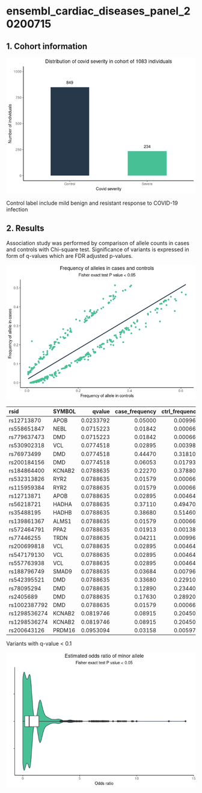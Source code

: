ensembl\_cardiac\_diseases\_panel\_20200715
================

## 1. Cohort information

![](cardiac_panel_files/figure-gfm/sample%20info-1.png)<!-- -->

Control label include mild benign and resistant response to COVID-19
infection

<!-- ```{r PCA info, echo=FALSE} -->
<!-- pca <- read.table('output/cardiac.eigenvec') -->
<!-- pca_pheno <- pheno %>% select(Individual_ID,Covid_severity) %>% left_join(pca,by = c('Individual_ID'='V2')) -->
<!-- ``` -->
## 2. Results

Association study was performed by comparison of allele counts in cases
and controls with Chi-square test. Significance of variants is expressed
in form of q-values which are FDR adjusted p-values.

![](cardiac_panel_files/figure-gfm/af%20plot-1.png)<!-- -->

| rsid         | SYMBOL |    qvalue | case\_frequency | ctrl\_frequency | minor\_allele\_OR |
|:-------------|:-------|----------:|----------------:|----------------:|------------------:|
| rs12713870   | APOB   | 0.0233792 |         0.05000 |        0.009960 |            5.2320 |
| rs558651847  | NEBL   | 0.0715223 |         0.01842 |        0.000664 |           28.2400 |
| rs779637473  | DMD    | 0.0715223 |         0.01842 |        0.000664 |           28.2400 |
| rs530902318  | VCL    | 0.0774518 |         0.02895 |        0.003984 |            7.4530 |
| rs76973499   | DMD    | 0.0774518 |         0.44470 |        0.318100 |            1.7170 |
| rs200184156  | DMD    | 0.0774518 |         0.06053 |        0.017930 |            3.5290 |
| rs184864400  | KCNAB2 | 0.0788635 |         0.22270 |        0.378800 |            0.4698 |
| rs532313826  | RYR2   | 0.0788635 |         0.01579 |        0.000664 |           24.1400 |
| rs115959384  | RYR2   | 0.0788635 |         0.01579 |        0.000664 |           24.1400 |
| rs12713871   | APOB   | 0.0788635 |         0.02895 |        0.004648 |            6.3840 |
| rs56218721   | HADHA  | 0.0788635 |         0.37110 |        0.494700 |            0.6026 |
| rs35488195   | HADHB  | 0.0788635 |         0.38680 |        0.514600 |            0.5951 |
| rs139861367  | ALMS1  | 0.0788635 |         0.01579 |        0.000664 |           24.1400 |
| rs572464791  | PPA2   | 0.0788635 |         0.01913 |        0.001381 |           14.1000 |
| rs77446255   | TRDN   | 0.0788635 |         0.04211 |        0.009960 |            4.3690 |
| rs200699818  | VCL    | 0.0788635 |         0.02895 |        0.004648 |            6.3840 |
| rs547179130  | VCL    | 0.0788635 |         0.02895 |        0.004648 |            6.3840 |
| rs557763938  | VCL    | 0.0788635 |         0.02895 |        0.004648 |            6.3840 |
| rs188796749  | SMAD9  | 0.0788635 |         0.03684 |        0.007968 |            4.7620 |
| rs542395521  | DMD    | 0.0788635 |         0.33680 |        0.229100 |            1.7090 |
| rs78095294   | DMD    | 0.0788635 |         0.12890 |        0.234400 |            0.4836 |
| rs2405689    | DMD    | 0.0788635 |         0.17630 |        0.289200 |            0.5260 |
| rs1002387792 | DMD    | 0.0788635 |         0.01579 |        0.000664 |           24.1400 |
| rs1298536274 | KCNAB2 | 0.0819746 |         0.08915 |        0.204500 |            0.3807 |
| rs1298536274 | KCNAB2 | 0.0819746 |         0.08915 |        0.204500 |            0.3807 |
| rs200643126  | PRDM16 | 0.0953094 |         0.03158 |        0.005976 |            5.4240 |

Variants with q-value &lt; 0.1

![](cardiac_panel_files/figure-gfm/OR%20plot-1.png)<!-- -->
